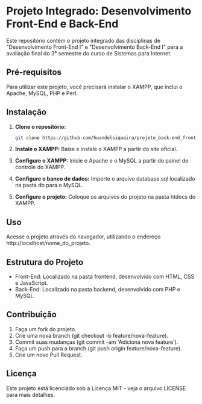 # Projeto Integrado: Desenvolvimento Front-End e Back-End

Este repositório contém o projeto integrado das disciplinas de "Desenvolvimento Front-End I" e "Desenvolvimento Back-End I" para a avaliação final do 3° semestre do curso de Sistemas para Internet.

## Pré-requisitos

Para utilizar este projeto, você precisará instalar o XAMPP, que inclui o Apache, MySQL, PHP e Perl.

## Instalação

1. **Clone o repositório:**
   ```bash
   git clone https://github.com/huandelsiqueira/projeto_back-end_front-end.git

2. **Instale o XAMPP:**
Baixe e instale o XAMPP a partir do site oficial.

3. **Configure o XAMPP:**
Inicie o Apache e o MySQL a partir do painel de controle do XAMPP.

5. **Configure o banco de dados:**
Importe o arquivo database.sql localizado na pasta db para o MySQL.

6. **Configure o projeto:**
Coloque os arquivos do projeto na pasta htdocs do XAMPP.

## Uso
Acesse o projeto através do navegador, utilizando o endereço http://localhost/nome_do_projeto.

## Estrutura do Projeto
- Front-End: Localizado na pasta frontend, desenvolvido com HTML, CSS e JavaScript.
- Back-End: Localizado na pasta backend, desenvolvido com PHP e MySQL.

## Contribuição
1. Faça um fork do projeto.
2. Crie uma nova branch (git checkout -b feature/nova-feature).
3. Commit suas mudanças (git commit -am 'Adiciona nova feature').
4. Faça um push para a branch (git push origin feature/nova-feature).
5. Crie um novo Pull Request.

## Licença
Este projeto está licenciado sob a Licença MIT - veja o arquivo LICENSE para mais detalhes.
